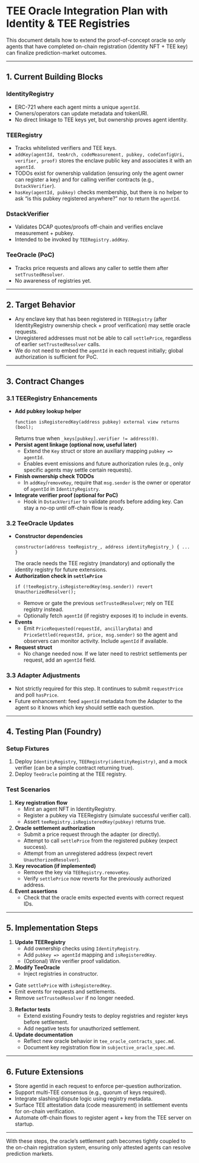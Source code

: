# TEE Oracle Integration Plan with Identity & TEE Registries

This document details how to extend the proof-of-concept oracle so only agents that have completed on-chain registration (identity NFT + TEE key) can finalize prediction-market outcomes.

---

## 1. Current Building Blocks

### IdentityRegistry
- ERC-721 where each agent mints a unique `agentId`.
- Owners/operators can update metadata and tokenURI.
- No direct linkage to TEE keys yet, but ownership proves agent identity.

### TEERegistry
- Tracks whitelisted verifiers and TEE keys.
- `addKey(agentId, teeArch, codeMeasurement, pubkey, codeConfigUri, verifier, proof)` stores the enclave public key and associates it with an `agentId`.
- TODOs exist for ownership validation (ensuring only the agent owner can register a key) and for calling verifier contracts (e.g., `DstackVerifier`).
- `hasKey(agentId, pubkey)` checks membership, but there is no helper to ask “is this pubkey registered anywhere?” nor to return the `agentId`.

### DstackVerifier
- Validates DCAP quotes/proofs off-chain and verifies enclave measurement + pubkey.
- Intended to be invoked by `TEERegistry.addKey`.

### TeeOracle (PoC)
- Tracks price requests and allows any caller to settle them after `setTrustedResolver`.
- No awareness of registries yet.

---

## 2. Target Behavior
- Any enclave key that has been registered in `TEERegistry` (after IdentityRegistry ownership check + proof verification) may settle oracle requests.
- Unregistered addresses must not be able to call `settlePrice`, regardless of earlier `setTrustedResolver` calls.
- We do not need to embed the `agentId` in each request initially; global authorization is sufficient for PoC.

---

## 3. Contract Changes

### 3.1 TEERegistry Enhancements
- **Add pubkey lookup helper**
  ```solidity
  function isRegisteredKey(address pubkey) external view returns (bool);
  ```
  Returns true when `_keys[pubkey].verifier != address(0)`.
- **Persist agent linkage (optional now, useful later)**
  - Extend the `Key` struct or store an auxiliary mapping `pubkey => agentId`.
  - Enables event emissions and future authorization rules (e.g., only specific agents may settle certain requests).
- **Finish ownership check TODOs**
  - In `addKey`/`removeKey`, require that `msg.sender` is the owner or operator of `agentId` in `IdentityRegistry`.
- **Integrate verifier proof (optional for PoC)**
  - Hook in `DstackVerifier` to validate proofs before adding key. Can stay a no-op until off-chain flow is ready.

### 3.2 TeeOracle Updates
- **Constructor dependencies**
  ```solidity
  constructor(address teeRegistry_, address identityRegistry_) { ... }
  ```
  The oracle needs the TEE registry (mandatory) and optionally the identity registry for future extensions.
- **Authorization check in `settlePrice`**
  ```solidity
  if (!teeRegistry.isRegisteredKey(msg.sender)) revert UnauthorizedResolver();
  ```
  - Remove or gate the previous `setTrustedResolver`; rely on TEE registry instead.
  - Optionally fetch `agentId` (if registry exposes it) to include in events.
- **Events**
  - Emit `PriceRequested(requestId, ancillaryData)` and `PriceSettled(requestId, price, msg.sender)` so the agent and observers can monitor activity. Include `agentId` if available.
- **Request struct**
  - No change needed now. If we later need to restrict settlements per request, add an `agentId` field.

### 3.3 Adapter Adjustments
- Not strictly required for this step. It continues to submit `requestPrice` and poll `hasPrice`.
- Future enhancement: feed `agentId` metadata from the Adapter to the agent so it knows which key should settle each question.

---

## 4. Testing Plan (Foundry)

### Setup Fixtures
1. Deploy `IdentityRegistry`, `TEERegistry(identityRegistry)`, and a mock verifier (can be a simple contract returning true).
2. Deploy `TeeOracle` pointing at the TEE registry.

### Test Scenarios
1. **Key registration flow**
   - Mint an agent NFT in IdentityRegistry.
   - Register a pubkey via TEERegistry (simulate successful verifier call).
   - Assert `teeRegistry.isRegisteredKey(pubkey)` returns true.
2. **Oracle settlement authorization**
   - Submit a price request through the adapter (or directly).
   - Attempt to call `settlePrice` from the registered pubkey (expect success).
   - Attempt from an unregistered address (expect revert `UnauthorizedResolver`).
3. **Key revocation (if implemented)**
   - Remove the key via `TEERegistry.removeKey`.
   - Verify `settlePrice` now reverts for the previously authorized address.
4. **Event assertions**
   - Check that the oracle emits expected events with correct request IDs.

---

## 5. Implementation Steps

1. **Update TEERegistry**
   - Add ownership checks using `IdentityRegistry`.
   - Add `pubkey => agentId` mapping and `isRegisteredKey`.
   - (Optional) Wire verifier proof validation.
2. **Modify TeeOracle**
   - Inject registries in constructor.
  - Gate `settlePrice` with `isRegisteredKey`.
   - Emit events for requests and settlements.
   - Remove `setTrustedResolver` if no longer needed.
3. **Refactor tests**
   - Extend existing Foundry tests to deploy registries and register keys before settlement.
   - Add negative tests for unauthorized settlement.
4. **Update documentation**
   - Reflect new oracle behavior in `tee_oracle_contracts_spec.md`.
   - Document key registration flow in `subjective_oracle_spec.md`.

---

## 6. Future Extensions
- Store agentId in each request to enforce per-question authorization.
- Support multi-TEE consensus (e.g., quorum of keys required).
- Integrate slashing/dispute logic using registry metadata.
- Surface TEE attestation data (code measurement) in settlement events for on-chain verification.
- Automate off-chain flows to register agent + key from the TEE server on startup.

---

With these steps, the oracle’s settlement path becomes tightly coupled to the on-chain registration system, ensuring only attested agents can resolve prediction markets.
